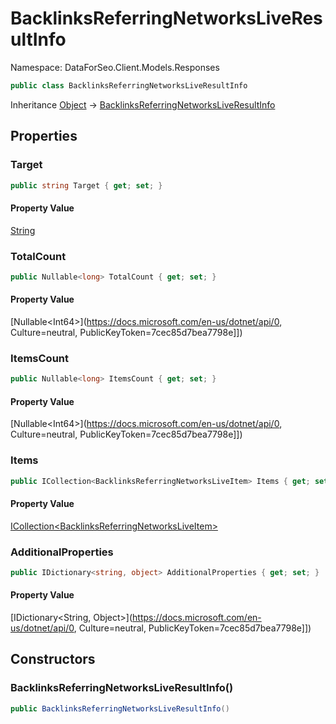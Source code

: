 # BacklinksReferringNetworksLiveResultInfo

Namespace: DataForSeo.Client.Models.Responses

```csharp
public class BacklinksReferringNetworksLiveResultInfo
```

Inheritance [Object](https://docs.microsoft.com/en-us/dotnet/api/Object) → [BacklinksReferringNetworksLiveResultInfo](./BacklinksReferringNetworksLiveResultInfo.md)

## Properties

### **Target**

```csharp
public string Target { get; set; }
```

#### Property Value

[String](https://docs.microsoft.com/en-us/dotnet/api/String)<br>

### **TotalCount**

```csharp
public Nullable<long> TotalCount { get; set; }
```

#### Property Value

[Nullable&lt;Int64&gt;](https://docs.microsoft.com/en-us/dotnet/api/0, Culture=neutral, PublicKeyToken=7cec85d7bea7798e]])<br>

### **ItemsCount**

```csharp
public Nullable<long> ItemsCount { get; set; }
```

#### Property Value

[Nullable&lt;Int64&gt;](https://docs.microsoft.com/en-us/dotnet/api/0, Culture=neutral, PublicKeyToken=7cec85d7bea7798e]])<br>

### **Items**

```csharp
public ICollection<BacklinksReferringNetworksLiveItem> Items { get; set; }
```

#### Property Value

[ICollection&lt;BacklinksReferringNetworksLiveItem&gt;](./BacklinksReferringNetworksLiveItem.md)<br>

### **AdditionalProperties**

```csharp
public IDictionary<string, object> AdditionalProperties { get; set; }
```

#### Property Value

[IDictionary&lt;String, Object&gt;](https://docs.microsoft.com/en-us/dotnet/api/0, Culture=neutral, PublicKeyToken=7cec85d7bea7798e]])<br>

## Constructors

### **BacklinksReferringNetworksLiveResultInfo()**

```csharp
public BacklinksReferringNetworksLiveResultInfo()
```
